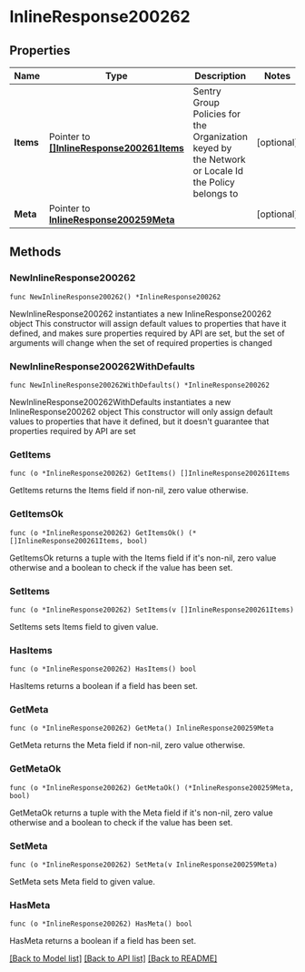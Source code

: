 # InlineResponse200262

## Properties

Name | Type | Description | Notes
------------ | ------------- | ------------- | -------------
**Items** | Pointer to [**[]InlineResponse200261Items**](InlineResponse200261Items.md) | Sentry Group Policies for the Organization keyed by the Network or Locale Id the Policy belongs to | [optional] 
**Meta** | Pointer to [**InlineResponse200259Meta**](InlineResponse200259Meta.md) |  | [optional] 

## Methods

### NewInlineResponse200262

`func NewInlineResponse200262() *InlineResponse200262`

NewInlineResponse200262 instantiates a new InlineResponse200262 object
This constructor will assign default values to properties that have it defined,
and makes sure properties required by API are set, but the set of arguments
will change when the set of required properties is changed

### NewInlineResponse200262WithDefaults

`func NewInlineResponse200262WithDefaults() *InlineResponse200262`

NewInlineResponse200262WithDefaults instantiates a new InlineResponse200262 object
This constructor will only assign default values to properties that have it defined,
but it doesn't guarantee that properties required by API are set

### GetItems

`func (o *InlineResponse200262) GetItems() []InlineResponse200261Items`

GetItems returns the Items field if non-nil, zero value otherwise.

### GetItemsOk

`func (o *InlineResponse200262) GetItemsOk() (*[]InlineResponse200261Items, bool)`

GetItemsOk returns a tuple with the Items field if it's non-nil, zero value otherwise
and a boolean to check if the value has been set.

### SetItems

`func (o *InlineResponse200262) SetItems(v []InlineResponse200261Items)`

SetItems sets Items field to given value.

### HasItems

`func (o *InlineResponse200262) HasItems() bool`

HasItems returns a boolean if a field has been set.

### GetMeta

`func (o *InlineResponse200262) GetMeta() InlineResponse200259Meta`

GetMeta returns the Meta field if non-nil, zero value otherwise.

### GetMetaOk

`func (o *InlineResponse200262) GetMetaOk() (*InlineResponse200259Meta, bool)`

GetMetaOk returns a tuple with the Meta field if it's non-nil, zero value otherwise
and a boolean to check if the value has been set.

### SetMeta

`func (o *InlineResponse200262) SetMeta(v InlineResponse200259Meta)`

SetMeta sets Meta field to given value.

### HasMeta

`func (o *InlineResponse200262) HasMeta() bool`

HasMeta returns a boolean if a field has been set.


[[Back to Model list]](../README.md#documentation-for-models) [[Back to API list]](../README.md#documentation-for-api-endpoints) [[Back to README]](../README.md)


